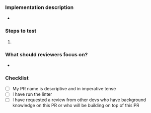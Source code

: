 <!-- Give a quick summary of the implementation details, provide design justifications if necessary -->

### Implementation description

-

<!-- What should the reviewer do to verify your changes? Describe expected results and include screenshots when appropriate -->

### Steps to test

1.

<!-- Draw attention to the substantial parts of your PR or anything you'd like a second opinion on -->

### What should reviewers focus on?

-

### Checklist

-   [ ] My PR name is descriptive and in imperative tense
-   [ ] I have run the linter
-   [ ] I have requested a review from other devs who have background knowledge on this PR or who will be building on top of this PR